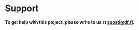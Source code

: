 # Support

#### To get help with this project, please write to us at [sposti@df.fi](mailto:sposti@df.fi).

